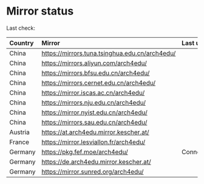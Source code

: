 <script src="./time.js"></script>
# Mirror status
Last check: <script type="text/javascript">localize(1723454539.5061774);</script>

|Country|Mirror|Last update|
|:------|:-----|:----------|
|China|https://mirrors.tuna.tsinghua.edu.cn/arch4edu/|<script type="text/javascript">localize(1723401294);</script>|
|China|https://mirrors.aliyun.com/arch4edu/|<script type="text/javascript">localize(1723401294);</script>|
|China|https://mirrors.bfsu.edu.cn/arch4edu/|<script type="text/javascript">localize(1723401294);</script>|
|China|https://mirrors.cernet.edu.cn/arch4edu/|<script type="text/javascript">localize(1723401294);</script>|
|China|https://mirror.iscas.ac.cn/arch4edu/|<script type="text/javascript">localize(1723401294);</script>|
|China|https://mirrors.nju.edu.cn/arch4edu/|<script type="text/javascript">localize(1723401294);</script>|
|China|https://mirror.nyist.edu.cn/arch4edu/|<script type="text/javascript">localize(1723401294);</script>|
|China|https://mirrors.sau.edu.cn/arch4edu/|<script type="text/javascript">localize(1723401294);</script>|
|Austria|https://at.arch4edu.mirror.kescher.at/|<script type="text/javascript">localize(1723401294);</script>|
|France|https://mirror.lesviallon.fr/arch4edu/|<script type="text/javascript">localize(1723401294);</script>|
|Germany|https://pkg.fef.moe/arch4edu/|ConnectionError|
|Germany|https://de.arch4edu.mirror.kescher.at/|<script type="text/javascript">localize(1723401294);</script>|
|Germany|https://mirror.sunred.org/arch4edu/|<script type="text/javascript">localize(1723401294);</script>|

<script src="./tablefilter/tablefilter.js"></script>
<script src="./table.js"></script>